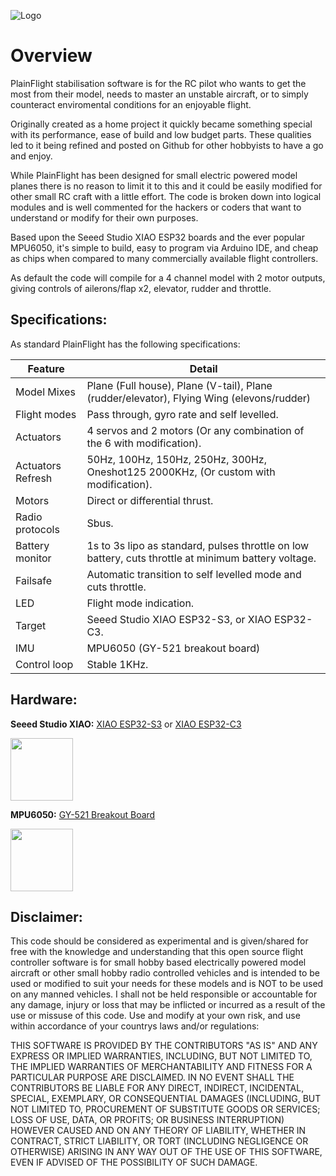![Logo](https://github.com/plainFlight/plainFlightController/blob/main/assets/images/PlainFlight%20Logo%20Large.PNG)
# Overview
PlainFlight stabilisation software is for the RC pilot who wants to get the most from their model, needs to master an unstable aircraft, or to simply counteract enviromental conditions for an enjoyable flight. 

Originally created as a home project it quickly became something special with its performance, ease of build and low budget parts. These qualities led to it being refined and posted on Github for other hobbyists to have a go and enjoy. 

While PlainFlight has been designed for small electric powered model planes there is no reason to limit it to this and it could be easily modified for other small RC craft with a little effort. The code is broken down into logical modules and is well commented for the hackers or coders that want to understand or modify for their own purposes.

Based upon the Seeed Studio XIAO ESP32 boards and the ever popular MPU6050, it's simple to build, easy to program via Arduino IDE, and cheap as chips when compared to many commercially available flight controllers.

As default the code will compile for a 4 channel model with 2 motor outputs, giving controls of ailerons/flap x2, elevator, rudder and throttle.


## Specifications:
As standard PlainFlight has the following specifications:

| Feature       | Detail        |
| ------------- | ------------- |
| Model Mixes   | Plane (Full house), Plane (V-tail), Plane (rudder/elevator), Flying Wing (elevons/rudder) |
| Flight modes  | Pass through, gyro rate and self levelled.  |
| Actuators     | 4 servos and 2 motors (Or any combination of the 6 with modification).  |
| Actuators Refresh | 50Hz, 100Hz, 150Hz, 250Hz, 300Hz, Oneshot125 2000KHz, (Or custom with modification).|
| Motors | Direct or differential thrust. |
| Radio protocols | Sbus. |
| Battery monitor | 1s to 3s lipo as standard, pulses throttle on low battery, cuts throttle at minimum battery voltage.|
| Failsafe | Automatic transition to self levelled mode and cuts throttle.|
| LED | Flight mode indication.|
| Target| Seeed Studio XIAO ESP32-S3, or XIAO ESP32-C3.|
| IMU| MPU6050 (GY-521 breakout board)|
| Control loop| Stable 1KHz.|

## Hardware:

**Seeed Studio XIAO:** [XIAO ESP32-S3](https://wiki.seeedstudio.com/xiao_esp32s3_getting_started/) or [XIAO ESP32-C3](https://wiki.seeedstudio.com/XIAO_ESP32C3_Getting_Started/)

<img src="https://github.com/plainFlight/plainFlightController/blob/main/assets/images/XIAO-ESP32S3-top.jpg" width="100" />

**MPU6050:** [GY-521 Breakout Board](https://www.amazon.co.uk/MPU-6050-Accelerometer-Gyroscope-Converter-Arduino/dp/B0BZXT477Z/ref=sr_1_7?crid=1PUDPKVVKYGMW&keywords=gy-521%2Bmpu6050%2Bimu&qid=1700420083&sprefix=GY-521%2Caps%2C316&sr=8-7&th=1)

<img src="https://github.com/plainFlight/plainFlightController/blob/main/assets/images/GY-521.jpeg" width="100" />

## Disclaimer:
This code should be considered as experimental and is given/shared for free with the knowledge and understanding that this open source flight controller software is for small hobby based electrically powered model aircraft or other small hobby radio controlled vehicles and is intended to be used or modified to suit your needs for these models and is NOT to be used on any manned vehicles. I shall not be held responsible or accountable for any damage, injury or loss that may be inflicted or incurred as a result of the use or missuse of this code. Use and modify at your own risk, and use within accordance of your countrys laws and/or regulations:

THIS SOFTWARE IS PROVIDED BY THE CONTRIBUTORS "AS IS" AND ANY EXPRESS OR IMPLIED WARRANTIES, INCLUDING, BUT NOT LIMITED TO, THE IMPLIED WARRANTIES OF MERCHANTABILITY AND FITNESS FOR A PARTICULAR PURPOSE ARE DISCLAIMED. IN NO EVENT SHALL THE CONTRIBUTORS BE LIABLE FOR ANY DIRECT, INDIRECT, INCIDENTAL, SPECIAL, EXEMPLARY, OR CONSEQUENTIAL DAMAGES (INCLUDING, BUT NOT LIMITED TO, PROCUREMENT OF SUBSTITUTE GOODS OR SERVICES; LOSS OF USE, DATA, OR PROFITS; OR BUSINESS INTERRUPTION) HOWEVER CAUSED AND ON ANY THEORY OF LIABILITY, WHETHER IN CONTRACT, STRICT LIABILITY, OR TORT (INCLUDING NEGLIGENCE OR OTHERWISE) ARISING IN ANY WAY OUT OF THE USE OF THIS SOFTWARE, EVEN IF ADVISED OF THE POSSIBILITY OF SUCH DAMAGE.
